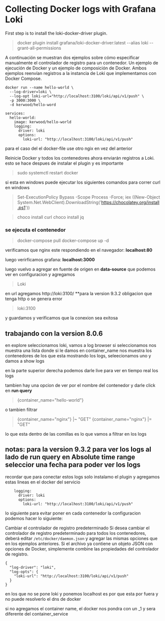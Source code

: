 # Collecting Docker logs with Grafana Loki





First step is to install the loki-docker-driver plugin.

> docker plugin install grafana/loki-docker-driver:latest --alias loki --grant-all-permissions

A continuación se muestran dos ejemplos sobre cómo especificar manualmente el controlador de registro para un contenedor. Un ejemplo de ejecución de Docker y un ejemplo de composición de Docker. Ambos ejemplos reenvían registros a la instancia de Loki que implementamos con Docker Compose.

```
docker run --name hello-world \
  --log-driver=loki \
  --log-opt loki-url="http://localhost:3100/loki/api/v1/push" \
  -p 3000:3000 \
  -d kerwood/hello-word
```

```
services:
  hello-world:
    image: kerwood/hello-world
    logging:
      driver: loki
      options:
        loki-url: "http://localhost:3100/loki/api/v1/push"
```

para el caso del el docker-file use otro ngix en vez del anterior




Reinicie Docker y todos los contenedores ahora enviarán registros a Loki.
esto se hace despues de instalar el plugin y es importante

>sudo systemctl restart docker


si esta en windows puede ejecutar los siguientes comandos para correr curl en windows
> Set-ExecutionPolicy Bypass -Scope Process -Force; iex ((New-Object System.Net.WebClient).DownloadString('https://chocolatey.org/install.ps1'))

>choco install curl
>choco install jq 


### se ejecuta el contenedor

>docker-compose pull
>docker-compose up -d


verificamos que nginx este respondiendo en el navegador: **localhost:80**

luego verirficamos grafana: 
**localhost:3000**

luego vuelvo a agregar en fuente de origen en **data-source** que podemos ver en configuracion y agregamos 
>Loki

en url agregamos http://loki:3100/ **para la version 9.3.2 obligacion que tenga http o se genera error
>loki:3100


y guardamos y verificamos que la conexion sea exitosa

## trabajando con la version 8.0.6
en explore seleccionamos loki, vamos a log browser
si seleccionamos nos muestra una lista donde si le damos en container_name nos muestra los contenedores de los que esta mostrando los logs, seleecionamos uno y damos a show logs

en la parte superior derecha podemos darle live para ver en tiempo real los logs

tambien hay una opcion de ver por el nombre del contenedor y darle click en **run query**

>{container_name="hello-world"}

o tambien filtrar 

>{container_name="nginx"} |~ "GET"
>{container_name="nginx"} |= "GET"

lo que esta dentro de las comillas es lo que vamos a filtrar en los logs 

## notas: para la version 9.3.2 para ver los logs al lado de **run query** en **Absolute time range** seleccior una fecha para poder ver los logs

recordar que para conectar estos logs solo instalamo el plugin y agregamos estas lineas en el docker del servicio
```
    logging:
      driver: loki
      options:
        loki-url: "http://localhost:3100/loki/api/v1/push"
```

lo siguiente para evitar poner en cada contenedor la configuracion podemos hacer lo siguiente: 

Cambiar el controlador de registro predeterminado
Si desea cambiar el controlador de registro predeterminado para todos los contenedores, deberá editar `/etc/docker/daemon.json` y agregar las mismas opciones que en los ejemplos anteriores. Si el archivo ya contiene un objeto JSON con opciones de Docker, simplemente combine las propiedades del controlador de registro.

```
{
  "log-driver": "loki",
  "log-opts": {
    "loki-url": "http://localhost:3100/loki/api/v1/push"
  }
}
```
en los que no se pone loki y ponemos localhost es por que esta por fuera y no puede resolverlo el dns de docker


si no agregamos el container name, el docker nos pondra con un _1 y sera diferente del container_service 